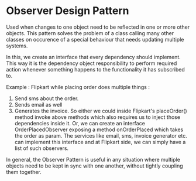 # Observer Design Pattern
Used when changes to one object need to be reflected in one or more other objects.
This pattern solves the problem of a class calling many other classes on occurence
of a special behaviour that needs updating multiple systems.

In this, we create an interface that every dependency should implement. This way
it is the dependency object responsibility to perform required action whenever
something happens to the functionality it has subscribed to.

Example :
Flipkart while placing order does multiple things :
1. Send sms about the order.
2. Sends email as well
3. Generates the invoice.
So either we could inside Flipkart's placeOrder() method invoke above methods 
   which also requires us to inject those dependencies inside it. Or, we can 
   create an interface OrderPlacedObserver exposing a method onOrderPlaced which
   takes the order as param. The services like email, sms, invoice generator etc. can implement this interface and at Flipkart side, we
   can simply have a list of such observers.

In general, the Observer Pattern is useful in any situation where multiple objects need to be kept in sync with one another, without tightly coupling them together.